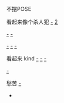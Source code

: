 
不摆POSE

看起来像个杀人犯 [-](https://twitter.com/fox6now/status/874175723828916225) [2](https://twitter.com/fox6now/status/874100652892409857)

[-](https://twitter.com/fox6now/status/874086971009892352)
[-](https://twitter.com/jcsachs/status/874080269661347840)

[-](https://twitter.com/fox6now/status/873835966997422080)
[-](https://twitter.com/fox6now/status/873768032660750337)
[-](https://twitter.com/fox6now/status/873641640975585280)

看起来 kind
[-](https://twitter.com/fox6now/status/874019383378661376)
[-](https://twitter.com/angelicaduria/status/873885075141775360)
[-](https://twitter.com/angelicaduria/status/873874755547537408)

[-](https://twitter.com/fox6now/status/873734606427697152)

愁苦
[-](https://twitter.com/fox6now/status/873473580612419584)

-
